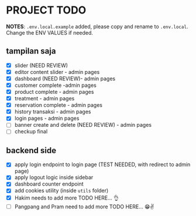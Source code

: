 # PROJECT TODO
**NOTES**: `.env.local.example` added, please copy and rename to `.env.local`. 
Change the ENV VALUES if needed.

## tampilan saja
- [x] slider (NEED REVIEW)
- [x] editor content slider - admin pages
- [x] dashboard (NEED REVIEW)- admin pages
- [x] customer complete -admin pages
- [x] product complete - admin pages
- [x] treatment - admin pages
- [x] reservation complete - admin pages
- [x] history transaksi - admin pages
- [x] login pages - admin pages
- [ ] banner create and delete (NEED REVIEW) - admin pages
- [ ] checkup final

## backend side
- [x] apply login endpoint to login page (TEST NEEDED, with redirect to admin page)
- [x] apply logout logic inside sidebar
- [x] dashboard counter endpoint
- [x] add cookies utility (inside `utils` folder)
- [x] Hakim needs to add more TODO HERE... 👌
- [ ] Pangpang and Pram need to add more TODO HERE... 😁✌️
